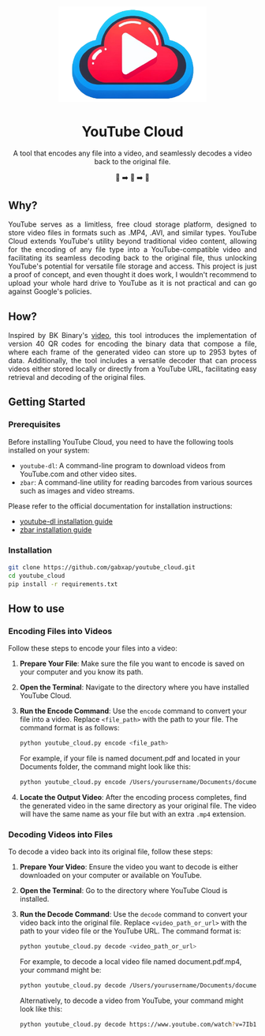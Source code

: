 <p align="center">
  <img src="res/logo-2.png" alt="YouTube Cloud Logo" width="300"/>
</p>

<h1 align="center">YouTube Cloud</h1>
<p align="center">
  A tool that encodes any file into a video, and seamlessly decodes a video back to the original file.
</p>
<p align="center">📄 ➡️ 🎥 ➡️ 📄</p>


## Why?
<p style="text-align: justify;">
YouTube serves as a limitless, free cloud storage platform, designed to store video files in formats such as .MP4, .AVI, and similar types. YouTube Cloud extends YouTube's utility beyond traditional video content, allowing for the encoding of any file type into a YouTube-compatible video and facilitating its seamless decoding back to the original file, thus unlocking YouTube's potential for versatile file storage and access. This project is just a proof of concept, and even thought it does work, I wouldn't recommend to upload your whole hard drive to YouTube as it is not practical and can go against Google's policies. 
</p>


## How?

<p style="text-align: justify;">
Inspired by BK Binary's <a href="https://www.youtube.com/watch?v=_w6PCHutmb4">video</a>, this tool introduces the implementation of version 40 QR codes for encoding the binary data that compose a file, where each frame of the generated video can store up to 2953 bytes of data. Additionally, the tool includes a versatile decoder that can process videos either stored locally or directly from a YouTube URL, facilitating easy retrieval and decoding of the original files.
</p>

## Getting Started

### Prerequisites

Before installing YouTube Cloud, you need to have the following tools installed on your system:

- `youtube-dl`: A command-line program to download videos from YouTube.com and other video sites.
- `zbar`: A command-line utility for reading barcodes from various sources such as images and video streams.

Please refer to the official documentation for installation instructions:

- [youtube-dl installation guide](https://github.com/ytdl-org/youtube-dl#installation)
- [zbar installation guide](https://github.com/mchehab/zbar)

### Installation

```bash
git clone https://github.com/gabxap/youtube_cloud.git
cd youtube_cloud
pip install -r requirements.txt
```

## How to use

### Encoding Files into Videos 

Follow these steps to encode your files into a video:

1. **Prepare Your File**: Make sure the file you want to encode is saved on your computer and you know its path.

2. **Open the Terminal**: Navigate to the directory where you have installed YouTube Cloud.

3. **Run the Encode Command**: Use the `encode` command to convert your file into a video. Replace `<file_path>` with the path to your file. The command format is as follows:

    ```bash
    python youtube_cloud.py encode <file_path>
    ```

    For example, if your file is named document.pdf and located in your Documents folder, the command might look like this:
    ```bash
    python youtube_cloud.py encode /Users/yourusername/Documents/document.pdf
    ```
4. **Locate the Output Video**: After the encoding process completes, find the generated video in the same directory as your original file. The video will have the same name as your file but with an extra `.mp4` extension.

### Decoding Videos into Files 
To decode a video back into its original file, follow these steps:

1. **Prepare Your Video**: Ensure the video you want to decode is either downloaded on your computer or available on YouTube.

2. **Open the Terminal**: Go to the directory where YouTube Cloud is installed.

3. **Run the Decode Command**: Use the `decode` command to convert your video back into the original file. Replace `<video_path_or_url>` with the path to your video file or the YouTube URL. The command format is: 

    ```bash
    python youtube_cloud.py decode <video_path_or_url>
    ```

    For example, to decode a local video file named document.pdf.mp4, your command might be:

    ```bash
    python youtube_cloud.py decode /Users/yourusername/Documents/document.pdf.mp4
    ```

    Alternatively, to decode a video from YouTube, your command might look like this:

    ```bash
    python youtube_cloud.py decode https://www.youtube.com/watch?v=7Ib19pl5Di0
    ```

